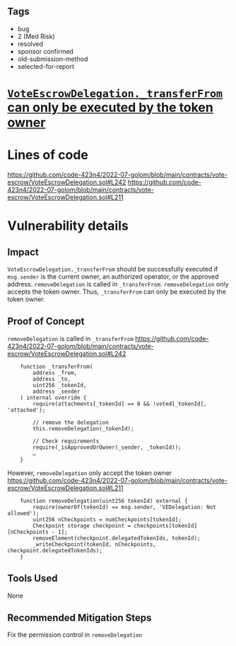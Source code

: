 ## Tags

- bug
- 2 (Med Risk)
- resolved
- sponsor confirmed
- old-submission-method
- selected-for-report

# [`VoteEscrowDelegation._transferFrom` can only be executed by the token owner](https://github.com/code-423n4/2022-07-golom-findings/issues/631) 

# Lines of code

https://github.com/code-423n4/2022-07-golom/blob/main/contracts/vote-escrow/VoteEscrowDelegation.sol#L242
https://github.com/code-423n4/2022-07-golom/blob/main/contracts/vote-escrow/VoteEscrowDelegation.sol#L211


# Vulnerability details

## Impact

`VoteEscrowDelegation._transferFrom` should be successfully executed if `msg.sender` is the current owner, an authorized operator, or the approved address. `removeDelegation` is called in `_transferFrom`. `removeDelegation` only accepts the token owner. Thus, `_transferFrom` can only be executed by the token owner.

## Proof of Concept

`removeDelegation` is called in `_transferFrom`
https://github.com/code-423n4/2022-07-golom/blob/main/contracts/vote-escrow/VoteEscrowDelegation.sol#L242
```
    function _transferFrom(
        address _from,
        address _to,
        uint256 _tokenId,
        address _sender
    ) internal override {
        require(attachments[_tokenId] == 0 && !voted[_tokenId], 'attached');

        // remove the delegation
        this.removeDelegation(_tokenId);

        // Check requirements
        require(_isApprovedOrOwner(_sender, _tokenId));
        …
    }
```

However, `removeDelegation` only accept the token owner
https://github.com/code-423n4/2022-07-golom/blob/main/contracts/vote-escrow/VoteEscrowDelegation.sol#L211
```
    function removeDelegation(uint256 tokenId) external {
        require(ownerOf(tokenId) == msg.sender, 'VEDelegation: Not allowed');
        uint256 nCheckpoints = numCheckpoints[tokenId];
        Checkpoint storage checkpoint = checkpoints[tokenId][nCheckpoints - 1];
        removeElement(checkpoint.delegatedTokenIds, tokenId);
        _writeCheckpoint(tokenId, nCheckpoints, checkpoint.delegatedTokenIds);
    }
```

## Tools Used

None

## Recommended Mitigation Steps

Fix the permission control in `removeDelegation`


